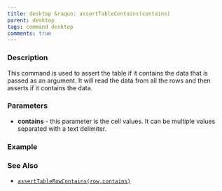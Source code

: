```yaml
---
title: desktop &raquo; assertTableContains(contains)
parent: desktop
tags: command desktop
comments: true
---
```


### Description

This command is used to assert the table if it contains the data that is passed as an argument. It will read the data from all the rows and then asserts if it contains the data.

### Parameters

- **contains** - this parameter is the cell values. It can be multiple values separated with a text delimiter.

### Example


### See Also

- [`assertTableRowContains(row,contains)`](assertTableRowContains(row,contains))